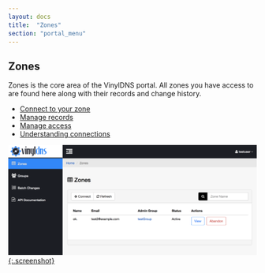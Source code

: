 ```yaml
---
layout: docs
title:  "Zones"
section: "portal_menu"
---
```


## Zones

Zones is the core area of the VinylDNS portal. All zones you have access to are found here along with their records and change history.

* [Connect to your zone](connect-to-zone)
* [Manage records](manage-records)
* [Manage access](manage-access)
* [Understanding connections](understanding-connections)

[![Zones main screenshot](../img/portal/zone-list.png){:.screenshot}](../img/portal/zone-list.png)
